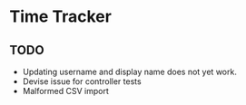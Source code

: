 # Time Tracker

## TODO
- Updating username and display name does not yet work.
- Devise issue for controller tests
- Malformed CSV import
